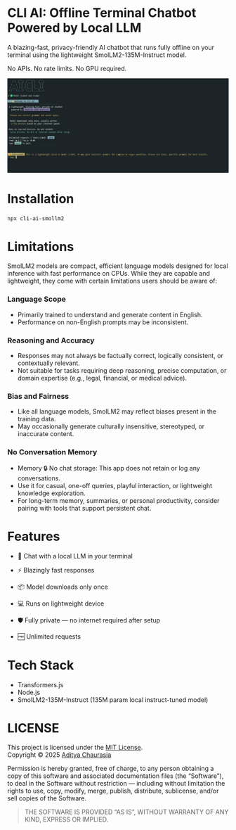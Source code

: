 # CLI AI: Offline Terminal Chatbot Powered by Local LLM

A blazing-fast, privacy-friendly AI chatbot that runs fully offline on your terminal using the lightweight SmolLM2-135M-Instruct model.

No APIs. No rate limits. No GPU required.

![alt text](image-1.png)

# Installation

```bash
npx cli-ai-smollm2
```

# Limitations

SmolLM2 models are compact, efficient language models designed for local inference with fast performance on CPUs. While they are capable and lightweight, they come with certain limitations users should be aware of:

### Language Scope

- Primarily trained to understand and generate content in English.
- Performance on non-English prompts may be inconsistent.

### Reasoning and Accuracy

- Responses may not always be factually correct, logically consistent, or contextually relevant.
- Not suitable for tasks requiring deep reasoning, precise computation, or domain expertise (e.g., legal, financial, or medical advice).

### Bias and Fairness

- Like all language models, SmolLM2 may reflect biases present in the training data.
- May occasionally generate culturally insensitive, stereotyped, or inaccurate content.

### No Conversation Memory

- Memory
  🔒 No chat storage: This app does not retain or log any conversations.
- Use it for casual, one-off queries, playful interaction, or lightweight knowledge exploration.
- For long-term memory, summaries, or personal productivity, consider pairing with tools that support persistent chat.

# Features

- 💬 Chat with a local LLM in your terminal

- ⚡ Blazingly fast responses

- 📦 Model downloads only once

- 💻 Runs on lightweight device

- 🛡️ Fully private — no internet required after setup

- 🆓 Unlimited requests

# Tech Stack

- Transformers.js
- Node.js
- SmolLM2-135M-Instruct (135M param local instruct-tuned model)

# LICENSE

This project is licensed under the [MIT License](./LICENSE).  
Copyright © 2025 [Aditya Chaurasia](https://aditya-chaurasia.vercel.app)

Permission is hereby granted, free of charge, to any person obtaining a copy of this software and associated documentation files (the “Software”), to deal in the Software without restriction — including without limitation the rights to use, copy, modify, merge, publish, distribute, sublicense, and/or sell copies of the Software.

> THE SOFTWARE IS PROVIDED “AS IS”, WITHOUT WARRANTY OF ANY KIND, EXPRESS OR IMPLIED.
